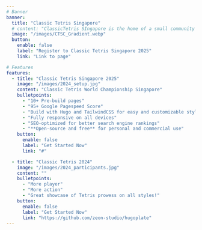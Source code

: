 ```yaml
---
# Banner
banner:
  title: "Classic Tetris Singapore"
  # content: "ClassicTetris SIngapore is the home of a small community of local enthusiasts who love playing Classic Tetris."
  image: "/images/CTSC_Gradient.webp"
  button:
    enable: false
    label: "Register to Classic Tetris Singapore 2025"
    link: "Link to page"

# Features
features:
  - title: "Classic Tetris Singapore 2025"
    image: "/images/2024_setup.jpg"
    content: "Classic Tetris World Championship Singapore"
    bulletpoints:
      - "10+ Pre-build pages"
      - "95+ Google Pagespeed Score"
      - "Build with Hugo and TailwindCSS for easy and customizable styling"
      - "Fully responsive on all devices"
      - "SEO-optimized for better search engine rankings"
      - "**Open-source and free** for personal and commercial use"
    button:
      enable: false
      label: "Get Started Now"
      link: "#"

  - title: "Classic Tetris 2024"
    image: "/images/2024_participants.jpg"
    content: ""
    bulletpoints:
      - "More player"
      - "More action"
      - "Great showcase of Tetris prowess on all styles!"
    button:
      enable: false
      label: "Get Started Now"
      link: "https://github.com/zeon-studio/hugoplate"
---
```

